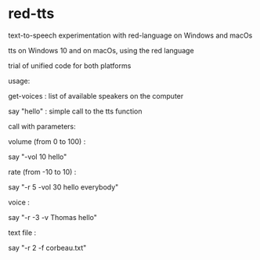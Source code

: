 # red-tts
text-to-speech experimentation with red-language on Windows and macOs

tts on Windows 10 and on macOs, using the red language

trial of unified code for both platforms

usage:

get-voices : list of available speakers on the computer

say "hello" : simple call to the tts function

call with parameters:

volume (from 0 to 100) :

say "-vol 10  hello"

rate (from -10 to 10) :

say "-r 5 -vol 30 hello everybody"

voice :

say "-r -3 -v Thomas hello"

text file :

say "-r 2 -f corbeau.txt"
